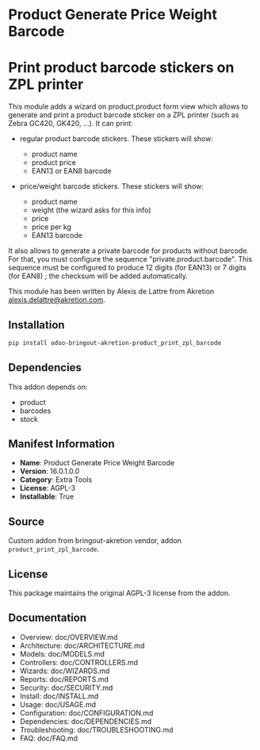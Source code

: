 # Product Generate Price Weight Barcode


Print product barcode stickers on ZPL printer
=============================================

This module adds a wizard on product.product form view which allows to generate and print a product barcode sticker on a ZPL printer (such as Zebra GC420, GK420, ...). It can print:

* regular product barcode stickers. These stickers will show:
  * product name
  * product price
  * EAN13 or EAN8 barcode

* price/weight barcode stickers. These stickers will show:
  * product name
  * weight (the wizard asks for this info)
  * price
  * price per kg
  * EAN13 barcode

It also allows to generate a private barcode for products without barcode. For that, you must configure the sequence "private.product.barcode". This sequence must be configured to produce 12 digits (for EAN13) or 7 digits (for EAN8) ; the checksum will be added automatically.

This module has been written by Alexis de Lattre from Akretion
<alexis.delattre@akretion.com>.
    

## Installation

```bash
pip install odoo-bringout-akretion-product_print_zpl_barcode
```

## Dependencies

This addon depends on:
- product
- barcodes
- stock

## Manifest Information

- **Name**: Product Generate Price Weight Barcode
- **Version**: 16.0.1.0.0
- **Category**: Extra Tools
- **License**: AGPL-3
- **Installable**: True

## Source

Custom addon from bringout-akretion vendor, addon `product_print_zpl_barcode`.

## License

This package maintains the original AGPL-3 license from the addon.

## Documentation

- Overview: doc/OVERVIEW.md
- Architecture: doc/ARCHITECTURE.md
- Models: doc/MODELS.md
- Controllers: doc/CONTROLLERS.md
- Wizards: doc/WIZARDS.md
- Reports: doc/REPORTS.md
- Security: doc/SECURITY.md
- Install: doc/INSTALL.md
- Usage: doc/USAGE.md
- Configuration: doc/CONFIGURATION.md
- Dependencies: doc/DEPENDENCIES.md
- Troubleshooting: doc/TROUBLESHOOTING.md
- FAQ: doc/FAQ.md
